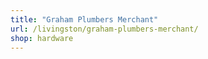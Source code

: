```yaml
---
title: "Graham Plumbers Merchant"
url: /livingston/graham-plumbers-merchant/
shop: hardware
---
```

